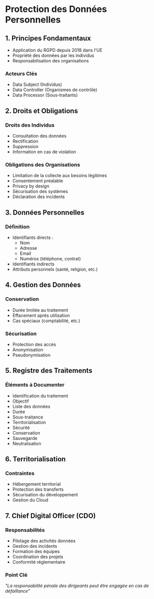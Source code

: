 # Protection des Données Personnelles

## 1. Principes Fondamentaux
- Application du RGPD depuis 2018 dans l'UE
- Propriété des données par les individus
- Responsabilisation des organisations

### Acteurs Clés
- Data Subject (Individus)
- Data Controller (Organismes de contrôle)
- Data Processor (Sous-traitants)

## 2. Droits et Obligations

### Droits des Individus
- Consultation des données
- Rectification
- Suppression
- Information en cas de violation

### Obligations des Organisations
- Limitation de la collecte aux besoins légitimes
- Consentement préalable
- Privacy by design
- Sécurisation des systèmes
- Déclaration des incidents

## 3. Données Personnelles

### Définition
- Identifiants directs :
  - Nom
  - Adresse
  - Email
  - Numéros (téléphone, contrat)
- Identifiants indirects
- Attributs personnels (santé, religion, etc.)

## 4. Gestion des Données

### Conservation
- Durée limitée au traitement
- Effacement après utilisation
- Cas spéciaux (comptabilité, etc.)

### Sécurisation
- Protection des accès
- Anonymisation
- Pseudonymisation

## 5. Registre des Traitements

### Éléments à Documenter
- Identification du traitement
- Objectif
- Liste des données
- Durée
- Sous-traitance
- Territorialisation
- Sécurité
- Conservation
- Sauvegarde
- Neutralisation

## 6. Territorialisation

### Contraintes
- Hébergement territorial
- Protection des transferts
- Sécurisation du développement
- Gestion du Cloud

## 7. Chief Digital Officer (CDO)

### Responsabilités
- Pilotage des activités données
- Gestion des incidents
- Formation des équipes
- Coordination des projets
- Conformité réglementaire

### Point Clé
*"La responsabilité pénale des dirigeants peut être engagée en cas de défaillance"*

